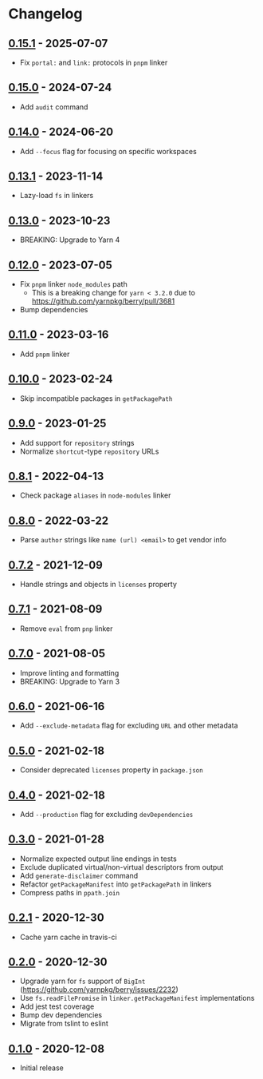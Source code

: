 # Changelog

## [0.15.1] - 2025-07-07
[0.15.1]: https://github.com/mhassan1/yarn-plugin-licenses/compare/v0.15.0...v0.15.1

- Fix `portal:` and `link:` protocols in `pnpm` linker

## [0.15.0] - 2024-07-24
[0.15.0]: https://github.com/mhassan1/yarn-plugin-licenses/compare/v0.14.0...v0.15.0

- Add `audit` command

## [0.14.0] - 2024-06-20
[0.14.0]: https://github.com/mhassan1/yarn-plugin-licenses/compare/v0.13.1...v0.14.0

- Add `--focus` flag for focusing on specific workspaces

## [0.13.1] - 2023-11-14
[0.13.1]: https://github.com/mhassan1/yarn-plugin-licenses/compare/v0.13.0...v0.13.1

- Lazy-load `fs` in linkers

## [0.13.0] - 2023-10-23
[0.13.0]: https://github.com/mhassan1/yarn-plugin-licenses/compare/v0.12.0...v0.13.0

- BREAKING: Upgrade to Yarn 4

## [0.12.0] - 2023-07-05
[0.12.0]: https://github.com/mhassan1/yarn-plugin-licenses/compare/v0.11.0...v0.12.0

- Fix `pnpm` linker `node_modules` path
  - This is a breaking change for `yarn < 3.2.0` due to https://github.com/yarnpkg/berry/pull/3681
- Bump dependencies

## [0.11.0] - 2023-03-16
[0.11.0]: https://github.com/mhassan1/yarn-plugin-licenses/compare/v0.10.0...v0.11.0

- Add `pnpm` linker

## [0.10.0] - 2023-02-24
[0.10.0]: https://github.com/mhassan1/yarn-plugin-licenses/compare/v0.9.0...v0.10.0

- Skip incompatible packages in `getPackagePath`

## [0.9.0] - 2023-01-25
[0.9.0]: https://github.com/mhassan1/yarn-plugin-licenses/compare/v0.8.1...v0.9.0

- Add support for `repository` strings
- Normalize `shortcut`-type `repository` URLs

## [0.8.1] - 2022-04-13
[0.8.1]: https://github.com/mhassan1/yarn-plugin-licenses/compare/v0.8.0...v0.8.1

- Check package `aliases` in `node-modules` linker

## [0.8.0] - 2022-03-22
[0.8.0]: https://github.com/mhassan1/yarn-plugin-licenses/compare/v0.7.2...v0.8.0

- Parse `author` strings like `name (url) <email>` to get vendor info

## [0.7.2] - 2021-12-09
[0.7.2]: https://github.com/mhassan1/yarn-plugin-licenses/compare/v0.7.1...v0.7.2

- Handle strings and objects in `licenses` property

## [0.7.1] - 2021-08-09
[0.7.1]: https://github.com/mhassan1/yarn-plugin-licenses/compare/v0.7.0...v0.7.1

- Remove `eval` from `pnp` linker

## [0.7.0] - 2021-08-05
[0.7.0]: https://github.com/mhassan1/yarn-plugin-licenses/compare/v0.6.0...v0.7.0

- Improve linting and formatting
- BREAKING: Upgrade to Yarn 3

## [0.6.0] - 2021-06-16
[0.6.0]: https://github.com/mhassan1/yarn-plugin-licenses/compare/v0.5.0...v0.6.0

- Add `--exclude-metadata` flag for excluding `URL` and other metadata

## [0.5.0] - 2021-02-18
[0.5.0]: https://github.com/mhassan1/yarn-plugin-licenses/compare/v0.4.0...v0.5.0

- Consider deprecated `licenses` property in `package.json`

## [0.4.0] - 2021-02-18
[0.4.0]: https://github.com/mhassan1/yarn-plugin-licenses/compare/v0.3.0...v0.4.0

- Add `--production` flag for excluding `devDependencies`

## [0.3.0] - 2021-01-28
[0.3.0]: https://github.com/mhassan1/yarn-plugin-licenses/compare/v0.2.1...v0.3.0

- Normalize expected output line endings in tests
- Exclude duplicated virtual/non-virtual descriptors from output
- Add `generate-disclaimer` command
- Refactor `getPackageManifest` into `getPackagePath` in linkers
- Compress paths in `ppath.join`

## [0.2.1] - 2020-12-30
[0.2.1]: https://github.com/mhassan1/yarn-plugin-licenses/compare/v0.2.0...v0.2.1

- Cache yarn cache in travis-ci

## [0.2.0] - 2020-12-30
[0.2.0]: https://github.com/mhassan1/yarn-plugin-licenses/compare/v0.1.0...v0.2.0

- Upgrade yarn for `fs` support of `BigInt` (https://github.com/yarnpkg/berry/issues/2232)
- Use `fs.readFilePromise` in `linker.getPackageManifest` implementations
- Add jest test coverage
- Bump dev dependencies
- Migrate from tslint to eslint

## [0.1.0] - 2020-12-08
[0.1.0]: https://github.com/mhassan1/yarn-plugin-licenses/compare/cb369b3...v0.1.0

- Initial release
